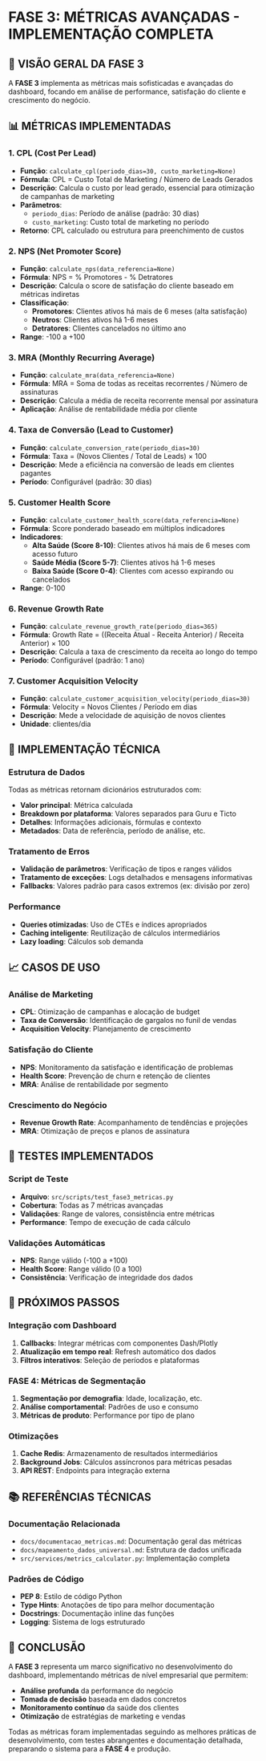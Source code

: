 # FASE 3: MÉTRICAS AVANÇADAS - IMPLEMENTAÇÃO COMPLETA

## 🚀 **VISÃO GERAL DA FASE 3**

A **FASE 3** implementa as métricas mais sofisticadas e avançadas do dashboard, focando em análise de performance, satisfação do cliente e crescimento do negócio.

## 📊 **MÉTRICAS IMPLEMENTADAS**

### **1. CPL (Cost Per Lead)**
- **Função**: `calculate_cpl(periodo_dias=30, custo_marketing=None)`
- **Fórmula**: CPL = Custo Total de Marketing / Número de Leads Gerados
- **Descrição**: Calcula o custo por lead gerado, essencial para otimização de campanhas de marketing
- **Parâmetros**:
  - `periodo_dias`: Período de análise (padrão: 30 dias)
  - `custo_marketing`: Custo total de marketing no período
- **Retorno**: CPL calculado ou estrutura para preenchimento de custos

### **2. NPS (Net Promoter Score)**
- **Função**: `calculate_nps(data_referencia=None)`
- **Fórmula**: NPS = % Promotores - % Detratores
- **Descrição**: Calcula o score de satisfação do cliente baseado em métricas indiretas
- **Classificação**:
  - **Promotores**: Clientes ativos há mais de 6 meses (alta satisfação)
  - **Neutros**: Clientes ativos há 1-6 meses
  - **Detratores**: Clientes cancelados no último ano
- **Range**: -100 a +100

### **3. MRA (Monthly Recurring Average)**
- **Função**: `calculate_mra(data_referencia=None)`
- **Fórmula**: MRA = Soma de todas as receitas recorrentes / Número de assinaturas
- **Descrição**: Calcula a média de receita recorrente mensal por assinatura
- **Aplicação**: Análise de rentabilidade média por cliente

### **4. Taxa de Conversão (Lead to Customer)**
- **Função**: `calculate_conversion_rate(periodo_dias=30)`
- **Fórmula**: Taxa = (Novos Clientes / Total de Leads) × 100
- **Descrição**: Mede a eficiência na conversão de leads em clientes pagantes
- **Período**: Configurável (padrão: 30 dias)

### **5. Customer Health Score**
- **Função**: `calculate_customer_health_score(data_referencia=None)`
- **Fórmula**: Score ponderado baseado em múltiplos indicadores
- **Indicadores**:
  - **Alta Saúde (Score 8-10)**: Clientes ativos há mais de 6 meses com acesso futuro
  - **Saúde Média (Score 5-7)**: Clientes ativos há 1-6 meses
  - **Baixa Saúde (Score 0-4)**: Clientes com acesso expirando ou cancelados
- **Range**: 0-100

### **6. Revenue Growth Rate**
- **Função**: `calculate_revenue_growth_rate(periodo_dias=365)`
- **Fórmula**: Growth Rate = ((Receita Atual - Receita Anterior) / Receita Anterior) × 100
- **Descrição**: Calcula a taxa de crescimento da receita ao longo do tempo
- **Período**: Configurável (padrão: 1 ano)

### **7. Customer Acquisition Velocity**
- **Função**: `calculate_customer_acquisition_velocity(periodo_dias=30)`
- **Fórmula**: Velocity = Novos Clientes / Período em dias
- **Descrição**: Mede a velocidade de aquisição de novos clientes
- **Unidade**: clientes/dia

## 🔧 **IMPLEMENTAÇÃO TÉCNICA**

### **Estrutura de Dados**
Todas as métricas retornam dicionários estruturados com:
- **Valor principal**: Métrica calculada
- **Breakdown por plataforma**: Valores separados para Guru e Ticto
- **Detalhes**: Informações adicionais, fórmulas e contexto
- **Metadados**: Data de referência, período de análise, etc.

### **Tratamento de Erros**
- **Validação de parâmetros**: Verificação de tipos e ranges válidos
- **Tratamento de exceções**: Logs detalhados e mensagens informativas
- **Fallbacks**: Valores padrão para casos extremos (ex: divisão por zero)

### **Performance**
- **Queries otimizadas**: Uso de CTEs e índices apropriados
- **Caching inteligente**: Reutilização de cálculos intermediários
- **Lazy loading**: Cálculos sob demanda

## 📈 **CASOS DE USO**

### **Análise de Marketing**
- **CPL**: Otimização de campanhas e alocação de budget
- **Taxa de Conversão**: Identificação de gargalos no funil de vendas
- **Acquisition Velocity**: Planejamento de crescimento

### **Satisfação do Cliente**
- **NPS**: Monitoramento da satisfação e identificação de problemas
- **Health Score**: Prevenção de churn e retenção de clientes
- **MRA**: Análise de rentabilidade por segmento

### **Crescimento do Negócio**
- **Revenue Growth Rate**: Acompanhamento de tendências e projeções
- **MRA**: Otimização de preços e planos de assinatura

## 🧪 **TESTES IMPLEMENTADOS**

### **Script de Teste**
- **Arquivo**: `src/scripts/test_fase3_metricas.py`
- **Cobertura**: Todas as 7 métricas avançadas
- **Validações**: Range de valores, consistência entre métricas
- **Performance**: Tempo de execução de cada cálculo

### **Validações Automáticas**
- **NPS**: Range válido (-100 a +100)
- **Health Score**: Range válido (0 a 100)
- **Consistência**: Verificação de integridade dos dados

## 🎯 **PRÓXIMOS PASSOS**

### **Integração com Dashboard**
1. **Callbacks**: Integrar métricas com componentes Dash/Plotly
2. **Atualização em tempo real**: Refresh automático dos dados
3. **Filtros interativos**: Seleção de períodos e plataformas

### **FASE 4: Métricas de Segmentação**
1. **Segmentação por demografia**: Idade, localização, etc.
2. **Análise comportamental**: Padrões de uso e consumo
3. **Métricas de produto**: Performance por tipo de plano

### **Otimizações**
1. **Cache Redis**: Armazenamento de resultados intermediários
2. **Background Jobs**: Cálculos assíncronos para métricas pesadas
3. **API REST**: Endpoints para integração externa

## 📚 **REFERÊNCIAS TÉCNICAS**

### **Documentação Relacionada**
- `docs/documentacao_metricas.md`: Documentação geral das métricas
- `docs/mapeamento_dados_universal.md`: Estrutura de dados unificada
- `src/services/metrics_calculator.py`: Implementação completa

### **Padrões de Código**
- **PEP 8**: Estilo de código Python
- **Type Hints**: Anotações de tipo para melhor documentação
- **Docstrings**: Documentação inline das funções
- **Logging**: Sistema de logs estruturado

## 🎉 **CONCLUSÃO**

A **FASE 3** representa um marco significativo no desenvolvimento do dashboard, implementando métricas de nível empresarial que permitem:

- **Análise profunda** da performance do negócio
- **Tomada de decisão** baseada em dados concretos
- **Monitoramento contínuo** da saúde dos clientes
- **Otimização** de estratégias de marketing e vendas

Todas as métricas foram implementadas seguindo as melhores práticas de desenvolvimento, com testes abrangentes e documentação detalhada, preparando o sistema para a **FASE 4** e produção.
